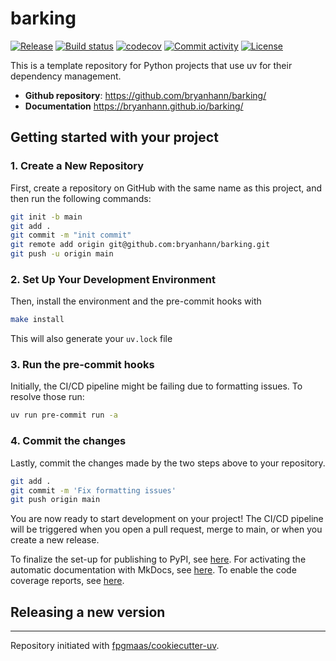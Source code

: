 # barking

[![Release](https://img.shields.io/github/v/release/bryanhann/barking)](https://img.shields.io/github/v/release/bryanhann/barking)
[![Build status](https://img.shields.io/github/actions/workflow/status/bryanhann/barking/main.yml?branch=main)](https://github.com/bryanhann/barking/actions/workflows/main.yml?query=branch%3Amain)
[![codecov](https://codecov.io/gh/bryanhann/barking/branch/main/graph/badge.svg)](https://codecov.io/gh/bryanhann/barking)
[![Commit activity](https://img.shields.io/github/commit-activity/m/bryanhann/barking)](https://img.shields.io/github/commit-activity/m/bryanhann/barking)
[![License](https://img.shields.io/github/license/bryanhann/barking)](https://img.shields.io/github/license/bryanhann/barking)

This is a template repository for Python projects that use uv for their dependency management.

- **Github repository**: <https://github.com/bryanhann/barking/>
- **Documentation** <https://bryanhann.github.io/barking/>

## Getting started with your project

### 1. Create a New Repository

First, create a repository on GitHub with the same name as this project, and then run the following commands:

```bash
git init -b main
git add .
git commit -m "init commit"
git remote add origin git@github.com:bryanhann/barking.git
git push -u origin main
```

### 2. Set Up Your Development Environment

Then, install the environment and the pre-commit hooks with

```bash
make install
```

This will also generate your `uv.lock` file

### 3. Run the pre-commit hooks

Initially, the CI/CD pipeline might be failing due to formatting issues. To resolve those run:

```bash
uv run pre-commit run -a
```

### 4. Commit the changes

Lastly, commit the changes made by the two steps above to your repository.

```bash
git add .
git commit -m 'Fix formatting issues'
git push origin main
```

You are now ready to start development on your project!
The CI/CD pipeline will be triggered when you open a pull request, merge to main, or when you create a new release.

To finalize the set-up for publishing to PyPI, see [here](https://fpgmaas.github.io/cookiecutter-uv/features/publishing/#set-up-for-pypi).
For activating the automatic documentation with MkDocs, see [here](https://fpgmaas.github.io/cookiecutter-uv/features/mkdocs/#enabling-the-documentation-on-github).
To enable the code coverage reports, see [here](https://fpgmaas.github.io/cookiecutter-uv/features/codecov/).

## Releasing a new version



---

Repository initiated with [fpgmaas/cookiecutter-uv](https://github.com/fpgmaas/cookiecutter-uv).
